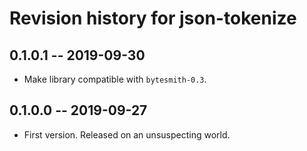 # Revision history for json-tokenize

## 0.1.0.1 -- 2019-09-30

* Make library compatible with `bytesmith-0.3`.

## 0.1.0.0 -- 2019-09-27

* First version. Released on an unsuspecting world.
